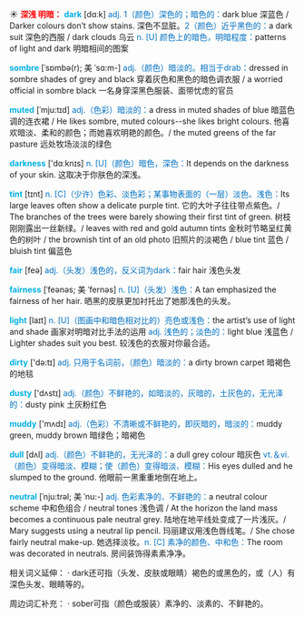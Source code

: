 ☀ <font color="red">**深浅 明暗：**</font>
<font color="sky blue">**dark**</font> [dɑːk] 
<font color="#0070c0">adj. 1（颜色）深色的；暗色的：</font>dark blue 深蓝色 / Darker colours don’t show stains. 深色不显脏。<font color="#0070c0">2（颜色）近乎黑色的：</font>a dark suit 深色的西服 / dark clouds 乌云 <font color="#0070c0">n. [U] 颜色上的暗色，明暗程度：</font>patterns of light and dark 明暗相间的图案
           
<font color="sky blue">**sombre**</font> [ˈsɒmbə(r); 美 ˈsɑ:m-]
<font color="#0070c0">adj.（颜色）暗淡的。相当于drab：</font>dressed in sombre shades of grey and black 穿着灰色和黑色的暗色调衣服 / a worried official in sombre black 一名身穿深黑色服装、面带忧虑的官员
           
<font color="sky blue">**muted**</font> [ˈmju:tɪd]
<font color="#0070c0">adj.（色彩）暗淡的：</font>a dress in muted shades of blue 暗蓝色调的连衣裙 / He likes sombre, muted colours--she likes bright colours. 他喜欢暗淡、柔和的颜色；而她喜欢明艳的颜色。/ the muted greens of the far pasture 远处牧场淡淡的绿色

<font color="sky blue">**darkness**</font> ['dɑːknɪs] 
<font color="#0070c0">n. [U]（颜色）暗色，深色：</font>It depends on the darkness of your skin. 这取决于你肤色的深浅。
           
<font color="sky blue">**tint**</font> [tɪnt]
<font color="#0070c0">n. [C]（少许）色彩、淡色彩；某事物表面的（一层）淡色、浅色：</font>Its large leaves often show a delicate purple tint. 它的大叶子往往带点紫色。/ The branches of the trees were barely showing their first tint of green. 树枝刚刚露出一丝新绿。/ leaves with red and gold autumn tints 金秋时节略呈红黄色的树叶 / the brownish tint of an old photo 旧照片的淡褐色 / blue tint 蓝色 / bluish tint 偏蓝色

<font color="sky blue">**fair**</font> [feə] 
<font color="#0070c0">adj.（头发）浅色的，反义词为dark：</font>fair hair 浅色头发
           
<font color="sky blue">**fairness**</font> [ˈfeənəs; 美 ˈfernəs]
<font color="#0070c0">n. [U]（头发）浅色：</font>A tan emphasized the fairness of her hair. 晒黑的皮肤更加衬托出了她那浅色的头发。

<font color="sky blue">**light**</font> [laɪt] 
<font color="#0070c0">n. [U]（图画中和暗色相对比的）亮色或浅色：</font>the artist’s use of light and shade 画家对明暗对比手法的运用 <font color="#0070c0">adj. 浅色的；淡色的：</font>light blue 浅蓝色 / Lighter shades suit you best. 较浅色的衣服对你最合适。

<font color="sky blue">**dirty**</font> ['də:tɪ] 
<font color="#0070c0">adj. 只用于名词前，（颜色）暗淡的：</font>a dirty brown carpet 暗褐色的地毯

<font color="sky blue">**dusty**</font> ['dʌstɪ] 
<font color="#0070c0">adj.（颜色）不鲜艳的，如暗淡的，灰暗的，土灰色的，无光泽的：</font>dusty pink 土灰粉红色

<font color="sky blue">**muddy**</font> ['mʌdɪ] 
<font color="#0070c0">adj.（色彩）不清晰或不鲜艳的，即灰暗的，暗淡的：</font>muddy green, muddy brown 暗绿色；暗褐色

<font color="sky blue">**dull**</font> [dʌl] 
<font color="#0070c0">adj.（颜色）不鲜艳的，无光泽的：</font>a dull grey colour 暗灰色 <font color="#0070c0">vt.＆vi.（颜色）变得暗淡、模糊；使（颜色）变得暗淡、模糊：</font>His eyes dulled and he slumped to the ground. 他眼前一黑重重地倒在地上。
           
<font color="sky blue">**neutral**</font> [ˈnju:trəl; 美 ˈnu:-]
<font color="#0070c0">adj. 色彩素净的、不鲜艳的：</font>a neutral colour scheme 中和色组合 / neutral tones 浅色调 / At the horizon the land mass becomes a continuous pale neutral grey. 陆地在地平线处变成了一片浅灰。/ Mary suggests using a neutral lip pencil. 玛丽建议用浅色唇线笔。/ She chose fairly neutral make-up. 她选择淡妆。<font color="#0070c0">n. [C] 素净的颜色、中和色：</font>The room was decorated in neutrals. 房间装饰得素素净净。

相关词义延伸：
· dark还可指（头发、皮肤或眼睛）褐色的或黑色的，或（人）有深色头发、眼睛等的。

周边词汇补充：
· sober可指（颜色或服装）素净的、淡素的、不鲜艳的。
